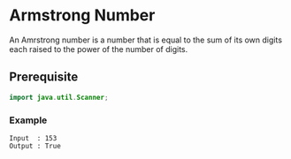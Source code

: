 # Armstrong Number
An Amrstrong number is a number that is equal to the sum of its own digits each raised to the power of the number of digits.
## Prerequisite
```java
import java.util.Scanner;
```
### Example
```
Input  : 153
Output : True
```